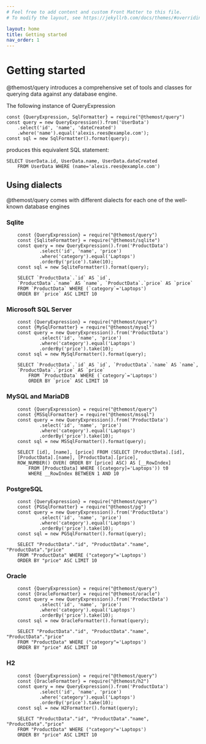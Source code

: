```yaml
---
# Feel free to add content and custom Front Matter to this file.
# To modify the layout, see https://jekyllrb.com/docs/themes/#overriding-theme-defaults

layout: home
title: Getting started
nav_order: 1
---
```


# Getting started

@themost/query introduces a comprehensive set of tools and classes for querying data against any database engine.

The following instance of QueryExpression

    const {QueryExpression, SqlFormatter} = require("@themost/query")
    const query = new QueryExpression().from('UserData')
        .select('id', 'name', 'dateCreated')
        .where('name').equal('alexis.rees@example.com');
    const sql = new SqlFormatter().format(query);

produces this equivalent SQL statement:

    SELECT UserData.id, UserData.name, UserData.dateCreated 
        FROM UserData WHERE (name='alexis.rees@example.com')

## Using dialects

@themost/query comes with different dialects for each one of the well-known database engines

### Sqlite

        const {QueryExpression} = require("@themost/query")
        const {SqliteFormatter} = require("@themost/sqlite")
        const query = new QueryExpression().from('ProductData')
                .select('id', 'name', 'price')
                .where('category').equal('Laptops')
                .orderBy('price').take(10);
        const sql = new SqliteFormatter().format(query);

        SELECT `ProductData`.`id` AS `id`, 
        `ProductData`.`name` AS `name`, `ProductData`.`price` AS `price` 
        FROM `ProductData` WHERE (`category`='Laptops') 
        ORDER BY `price` ASC LIMIT 10

### Microsoft SQL Server

        const {QueryExpression} = require("@themost/query")
        const {MySqlFormatter} = require("@themost/mysql")
        const query = new QueryExpression().from('ProductData')
                .select('id', 'name', 'price')
                .where('category').equal('Laptops')
                .orderBy('price').take(10);
        const sql = new MySqlFormatter().format(query);        

        SELECT `ProductData`.`id` AS `id`, `ProductData`.`name` AS `name`,
        `ProductData`.`price` AS `price` 
            FROM `ProductData` WHERE (`category`='Laptops') 
            ORDER BY `price` ASC LIMIT 10

### MySQL and MariaDB

        const {QueryExpression} = require("@themost/query")
        const {MSSqlFormatter} = require("@themost/mssql")
        const query = new QueryExpression().from('ProductData')
                .select('id', 'name', 'price')
                .where('category').equal('Laptops')
                .orderBy('price').take(10);
        const sql = new MSSqlFormatter().format(query);    

        SELECT [id], [name], [price] FROM (SELECT [ProductData].[id], 
        [ProductData].[name], [ProductData].[price], 
        ROW_NUMBER() OVER( ORDER BY [price] ASC) AS [__RowIndex] 
            FROM [ProductData] WHERE ([category]='Laptops')) t0 
            WHERE __RowIndex BETWEEN 1 AND 10

### PostgreSQL

        const {QueryExpression} = require("@themost/query")
        const {PGSqlFormatter} = require("@themost/pg")
        const query = new QueryExpression().from('ProductData')
                .select('id', 'name', 'price')
                .where('category').equal('Laptops')
                .orderBy('price').take(10);
        const sql = new PGSqlFormatter().format(query);   

        SELECT "ProductData"."id", "ProductData"."name", "ProductData"."price" 
        FROM "ProductData" WHERE ("category"='Laptops') 
        ORDER BY "price" ASC LIMIT 10

### Oracle

        const {QueryExpression} = require("@themost/query")
        const {OracleFormatter} = require("@themost/oracle")
        const query = new QueryExpression().from('ProductData')
                .select('id', 'name', 'price')
                .where('category').equal('Laptops')
                .orderBy('price').take(10);
        const sql = new OracleFormatter().format(query);  

        SELECT "ProductData"."id", "ProductData"."name", "ProductData"."price" 
        FROM "ProductData" WHERE ("category"='Laptops') 
        ORDER BY "price" ASC LIMIT 10

### H2

        const {QueryExpression} = require("@themost/query")
        const {OracleFormatter} = require("@themost/h2")
        const query = new QueryExpression().from('ProductData')
                .select('id', 'name', 'price')
                .where('category').equal('Laptops')
                .orderBy('price').take(10);
        const sql = new H2Formatter().format(query);  

        SELECT "ProductData"."id", "ProductData"."name", "ProductData"."price" 
        FROM "ProductData" WHERE ("category"='Laptops') 
        ORDER BY "price" ASC LIMIT 10